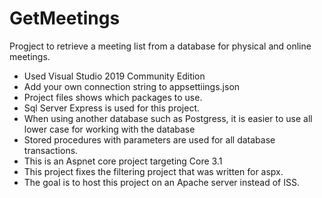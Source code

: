 # GetMeetings
Progject to retrieve a meeting list from a database for physical and online meetings.

* Used Visual Studio 2019 Community Edition
* Add your own connection string to appsettiings.json
* Project files shows which packages to use.
* Sql Server Express is used for this project.
* When using another database such as Postgress, it is easier to use all lower case for working with the database
* Stored procedures with parameters are used for all database transactions.
* This is an Aspnet core project targeting Core 3.1
* This project fixes the filtering project that was written for aspx.
* The goal is to host this project on an Apache server instead of ISS.
